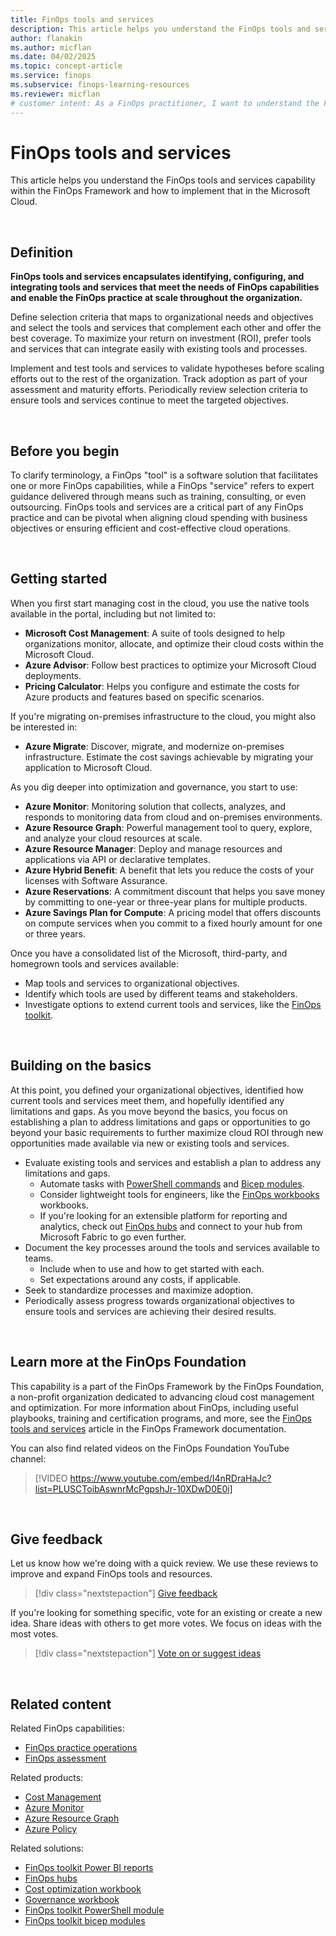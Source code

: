 ```yaml
---
title: FinOps tools and services
description: This article helps you understand the FinOps tools and services capability within the FinOps Framework and how to implement that in the Microsoft Cloud.
author: flanakin
ms.author: micflan
ms.date: 04/02/2025
ms.topic: concept-article
ms.service: finops
ms.subservice: finops-learning-resources
ms.reviewer: micflan
# customer intent: As a FinOps practitioner, I want to understand the FinOps tools and services capability so that I can implement it in the Microsoft Cloud.
---
```


<!-- markdownlint-disable-next-line MD025 -->
# FinOps tools and services

This article helps you understand the FinOps tools and services capability within the FinOps Framework and how to implement that in the Microsoft Cloud.

<br>

## Definition

**FinOps tools and services encapsulates identifying, configuring, and integrating tools and services that meet the needs of FinOps capabilities and enable the FinOps practice at scale throughout the organization.**

Define selection criteria that maps to organizational needs and objectives and select the tools and services that complement each other and offer the best coverage. To maximize your return on investment (ROI), prefer tools and services that can integrate easily with existing tools and processes.

Implement and test tools and services to validate hypotheses before scaling efforts out to the rest of the organization. Track adoption as part of your assessment and maturity efforts. Periodically review selection criteria to ensure tools and services continue to meet the targeted objectives.

<br>

## Before you begin

To clarify terminology, a FinOps "tool" is a software solution that facilitates one or more FinOps capabilities, while a FinOps "service" refers to expert guidance delivered through means such as training, consulting, or even outsourcing. FinOps tools and services are a critical part of any FinOps practice and can be pivotal when aligning cloud spending with business objectives or ensuring efficient and cost-effective cloud operations.

<br>

## Getting started

When you first start managing cost in the cloud, you use the native tools available in the portal, including but not limited to:

- **Microsoft Cost Management**: A suite of tools designed to help organizations monitor, allocate, and optimize their cloud costs within the Microsoft Cloud.
- **Azure Advisor**: Follow best practices to optimize your Microsoft Cloud deployments.  
- **Pricing Calculator**: Helps you configure and estimate the costs for Azure products and features based on specific scenarios.  

If you're migrating on-premises infrastructure to the cloud, you might also be interested in:

- **Azure Migrate**: Discover, migrate, and modernize on-premises infrastructure. Estimate the cost savings achievable by migrating your application to Microsoft Cloud.

As you dig deeper into optimization and governance, you start to use:

- **Azure Monitor**: Monitoring solution that collects, analyzes, and responds to monitoring data from cloud and on-premises environments.
- **Azure Resource Graph**: Powerful management tool to query, explore, and analyze your cloud resources at scale.
- **Azure Resource Manager**: Deploy and manage resources and applications via API or declarative templates.
- **Azure Hybrid Benefit**: A benefit that lets you reduce the costs of your licenses with Software Assurance.  
- **Azure Reservations**: A commitment discount that helps you save money by committing to one-year or three-year plans for multiple products.  
- **Azure Savings Plan for Compute**: A pricing model that offers discounts on compute services when you commit to a fixed hourly amount for one or three years.


Once you have a consolidated list of the Microsoft, third-party, and homegrown tools and services available:

- Map tools and services to organizational objectives.
- Identify which tools are used by different teams and stakeholders.
- Investigate options to extend current tools and services, like the [FinOps toolkit](../../toolkit/finops-toolkit-overview.md).
<br>

## Building on the basics

At this point, you defined your organizational objectives, identified how current tools and services meet them, and hopefully identified any limitations and gaps. As you move beyond the basics, you focus on establishing a plan to address limitations and gaps or opportunities to go beyond your basic requirements to further maximize cloud ROI through new opportunities made available via new or existing tools and services.

- Evaluate existing tools and services and establish a plan to address any limitations and gaps.
  - Automate tasks with [PowerShell commands](../../toolkit/powershell/powershell-commands.md) and [Bicep modules](../../toolkit/bicep-registry/modules.md).
  - Consider lightweight tools for engineers, like the [FinOps workbooks](../../toolkit/workbooks/finops-workbooks-overview.md) workbooks.
  - If you're looking for an extensible platform for reporting and analytics, check out [FinOps hubs](../../toolkit/hubs/finops-hubs-overview.md) and connect to your hub from Microsoft Fabric to go even further.
- Document the key processes around the tools and services available to teams.
  - Include when to use and how to get started with each.
  - Set expectations around any costs, if applicable.
- Seek to standardize processes and maximize adoption.
- Periodically assess progress towards organizational objectives to ensure tools and services are achieving their desired results.

<br>

## Learn more at the FinOps Foundation

This capability is a part of the FinOps Framework by the FinOps Foundation, a non-profit organization dedicated to advancing cloud cost management and optimization. For more information about FinOps, including useful playbooks, training and certification programs, and more, see the [FinOps tools and services](https://www.finops.org/framework/capabilities/finops-tools-services/) article in the FinOps Framework documentation.

You can also find related videos on the FinOps Foundation YouTube channel:

> [!VIDEO https://www.youtube.com/embed/I4nRDraHaJc?list=PLUSCToibAswnrMcPgpshJr-10XDwD0E0i]

<br>

## Give feedback

Let us know how we're doing with a quick review. We use these reviews to improve and expand FinOps tools and resources.

> [!div class="nextstepaction"]
> [Give feedback](https://portal.azure.com/#view/HubsExtension/InProductFeedbackBlade/extensionName/FinOpsToolkit/cesQuestion/How%20easy%20or%20hard%20is%20it%20to%20use%20FinOps%20toolkit%20tools%20and%20resources%3F/cvaQuestion/How%20valuable%20is%20the%20FinOps%20toolkit%3F/surveyId/FTK0.11/bladeName/Guide.Framework/featureName/Capabilities.Manage.ToolsAndServices)

If you're looking for something specific, vote for an existing or create a new idea. Share ideas with others to get more votes. We focus on ideas with the most votes.

> [!div class="nextstepaction"]
> [Vote on or suggest ideas](https://github.com/microsoft/finops-toolkit/issues?q=is%3Aissue+is%3Aopen+sort%3Areactions-%252B1-desc)

<br>

## Related content

Related FinOps capabilities:

- [FinOps practice operations](./operations.md)
- [FinOps assessment](./assessment.md)

Related products:

- [Cost Management](/azure/cost-management-billing/costs/)
- [Azure Monitor](/azure/azure-monitor/)
- [Azure Resource Graph](/azure/governance/resource-graph/)
- [Azure Policy](/azure/governance/policy/)

Related solutions:

- [FinOps toolkit Power BI reports](../../toolkit/power-bi/reports.md)
- [FinOps hubs](../../toolkit/hubs/finops-hubs-overview.md)
- [Cost optimization workbook](../../toolkit/workbooks/optimization.md)
- [Governance workbook](../../toolkit/workbooks/governance.md)
- [FinOps toolkit PowerShell module](../../toolkit/powershell/powershell-commands.md)
- [FinOps toolkit bicep modules](../../toolkit/bicep-registry/modules.md)

<br>
